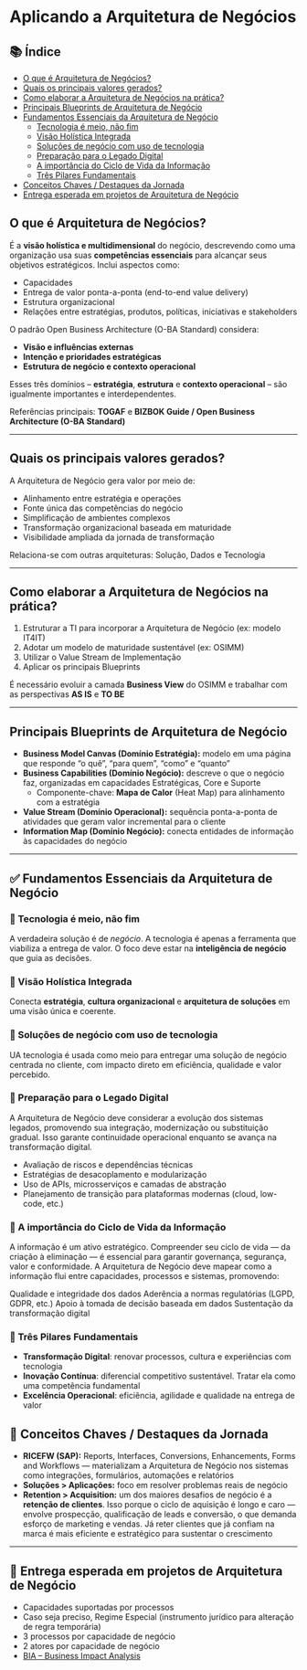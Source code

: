 
# **Aplicando a Arquitetura de Negócios**

## 📚 Índice

- [O que é Arquitetura de Negócios?](#o-que-é-arquitetura-de-negócio)
- [Quais os principais valores gerados?](#quais-os-principais-valores-gerados)
- [Como elaborar a Arquitetura de Negócios na prática?](#como-elaborar-a-arquitetura-de-negócios-na-prática)
- [Principais Blueprints de Arquitetura de Negócio](#principais-blueprints-de-arquitetura-de-negócio)
- [Fundamentos Essenciais da Arquitetura de Negócio](#fundamentos-essenciais-da-arquitetura-de-negócio)
  - [Tecnologia é meio, não fim](#tecnologia-é-meio-não-fim)
  - [Visão Holística Integrada](#visão-holística-integrada)
  - [Soluções de negócio com uso de tecnologia](#soluções-de-negócio-com-uso-de-tecnologia)
  - [Preparação para o Legado Digital](#preparação-para-o-legado-digital)
  - [A importância do Ciclo de Vida da Informação](#a-importância-do-ciclo-de-vida-da-informação)
  - [Três Pilares Fundamentais](#três-pilares-fundamentais)
- [Conceitos Chaves / Destaques da Jornada](#conceitos-chaves--destaques-da-jornada)
- [Entrega esperada em projetos de Arquitetura de Negócio](#entrega-esperada-em-projetos-de-arquitetura-de-negócio)

## **O que é Arquitetura de Negócios?**

É a **visão holística e multidimensional** do negócio, descrevendo como uma organização usa suas **competências essenciais** para alcançar seus objetivos estratégicos. Inclui aspectos como:

- Capacidades  
- Entrega de valor ponta-a-ponta (end-to-end value delivery)  
- Estrutura organizacional  
- Relações entre estratégias, produtos, políticas, iniciativas e stakeholders  

O padrão Open Business Architecture (O-BA Standard) considera:

- **Visão e influências externas**  
- **Intenção e prioridades estratégicas**  
- **Estrutura de negócio e contexto operacional**

Esses três domínios – **estratégia**, **estrutura** e **contexto operacional** – são igualmente importantes e interdependentes.

Referências principais: **TOGAF** e **BIZBOK Guide / Open Business Architecture (O-BA Standard)**

---

## **Quais os principais valores gerados?**

A Arquitetura de Negócio gera valor por meio de:

- Alinhamento entre estratégia e operações  
- Fonte única das competências do negócio  
- Simplificação de ambientes complexos  
- Transformação organizacional baseada em maturidade  
- Visibilidade ampliada da jornada de transformação

Relaciona-se com outras arquiteturas: Solução, Dados e Tecnologia

---

## **Como elaborar a Arquitetura de Negócios na prática?**

1. Estruturar a TI para incorporar a Arquitetura de Negócio (ex: modelo IT4IT)  
2. Adotar um modelo de maturidade sustentável (ex: OSIMM)  
3. Utilizar o Value Stream de Implementação  
4. Aplicar os principais Blueprints  

É necessário evoluir a camada **Business View** do OSIMM e trabalhar com as perspectivas **AS IS** e **TO BE**

---

## **Principais Blueprints de Arquitetura de Negócio**

- **Business Model Canvas (Domínio Estratégia):** modelo em uma página que responde “o quê”, “para quem”, “como” e “quanto”  
- **Business Capabilities (Domínio Negócio):** descreve o que o negócio faz, organizadas em capacidades Estratégicas, Core e Suporte  
  - Componente-chave: **Mapa de Calor** (Heat Map) para alinhamento com a estratégia  
- **Value Stream (Domínio Operacional):** sequência ponta-a-ponta de atividades que geram valor incremental para o cliente  
- **Information Map (Domínio Negócio):** conecta entidades de informação às capacidades do negócio

---

## ✅ Fundamentos Essenciais da Arquitetura de Negócio

### 🔹 Tecnologia é meio, não fim
A verdadeira solução é de *negócio*. A tecnologia é apenas a ferramenta que viabiliza a entrega de valor. O foco deve estar na **inteligência de negócio** que guia as decisões.

### 🔹 Visão Holística Integrada
Conecta **estratégia**, **cultura organizacional** e **arquitetura de soluções** em uma visão única e coerente.

### 🔹 Soluções de negócio com uso de tecnologia
UA tecnologia é usada como meio para entregar uma solução de negócio centrada no cliente, com impacto direto em eficiência, qualidade e valor percebido.

### 🔹 Preparação para o Legado Digital
A Arquitetura de Negócio deve considerar a evolução dos sistemas legados, promovendo sua integração, modernização ou substituição gradual. Isso garante continuidade operacional enquanto se avança na transformação digital.

- Avaliação de riscos e dependências técnicas
- Estratégias de desacoplamento e modularização
- Uso de APIs, microsserviços e camadas de abstração
- Planejamento de transição para plataformas modernas (cloud, low-code, etc.)

### 🔹 A importância do Ciclo de Vida da Informação
A informação é um ativo estratégico. Compreender seu ciclo de vida — da criação à eliminação — é essencial para garantir governança, segurança, valor e conformidade. A Arquitetura de Negócio deve mapear como a informação flui entre capacidades, processos e sistemas, promovendo:

Qualidade e integridade dos dados
Aderência a normas regulatórias (LGPD, GDPR, etc.)
Apoio à tomada de decisão baseada em dados
Sustentação da transformação digital

### 🔹 Três Pilares Fundamentais
- **Transformação Digital**: renovar processos, cultura e experiências com tecnologia  
- **Inovação Contínua**: diferencial competitivo sustentável. Tratar ela como uma competência fundamental
- **Excelência Operacional**: eficiência, agilidade e qualidade na entrega de valor


## 🌟 Conceitos Chaves / Destaques da Jornada

- **RICEFW (SAP):** Reports, Interfaces, Conversions, Enhancements, Forms and Workflows — materializam a Arquitetura de Negócio nos sistemas como integrações, formulários, automações e relatórios  
- **Soluções > Aplicações:** foco em resolver problemas reais de negócio
- **Retention > Acquisition:** um dos maiores desafios de negócio é a **retenção de clientes**. Isso porque o ciclo de aquisição é longo e caro — envolve prospecção, qualificação de leads e conversão, o que demanda esforço de marketing e vendas. Já reter clientes que já confiam na marca é mais eficiente e estratégico para sustentar o crescimento  

---

## 📌 Entrega esperada em projetos de Arquitetura de Negócio

- Capacidades suportadas por processos
- Caso seja preciso, Regime Especial (instrumento jurídico para alteração de regra temporária)  
- 3 processos por capacidade de negócio  
- 2 atores por capacidade de negócio  
- [BIA – Business Impact Analysis](!https://tiagosouza.com/coso-controles-internos-estrutura-framework/)